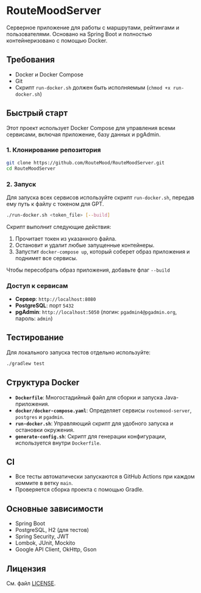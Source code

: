 # RouteMoodServer

Серверное приложение для работы с маршрутами, рейтингами и пользователями. Основано на Spring Boot и полностью контейнеризовано с помощью Docker.

## Требования

- Docker и Docker Compose
- Git
- Скрипт `run-docker.sh` должен быть исполняемым (`chmod +x run-docker.sh`)

## Быстрый старт

Этот проект использует Docker Compose для управления всеми сервисами, включая приложение, базу данных и pgAdmin.

### 1. Клонирование репозитория

```sh
git clone https://github.com/RouteMood/RouteMoodServer.git
cd RouteMoodServer
```

### 2. Запуск

Для запуска всех сервисов используйте скрипт `run-docker.sh`, передав ему путь к файлу с токеном для GPT.

```sh
./run-docker.sh <token_file> [--build]
```

Скрипт выполнит следующие действия:
1.  Прочитает токен из указанного файла.
2.  Остановит и удалит любые запущенные контейнеры.
3.  Запустит `docker-compose up`, который соберет образ приложения и поднимет все сервисы.

Чтобы пересобрать образ приложения, добавьте флаг `--build`

### Доступ к сервисам

- **Сервер**: `http://localhost:8080`
- **PostgreSQL**: порт `5432`
- **pgAdmin**: `http://localhost:5050` (логин: `pgadmin4@pgadmin.org`, пароль: `admin`)

## Тестирование

Для локального запуска тестов отдельно используйте:

```sh
./gradlew test
```

## Структура Docker

- **`Dockerfile`**: Многостадийный файл для сборки и запуска Java-приложения.
- **`docker/docker-compose.yaml`**: Определяет сервисы `routemood-server`, `postgres` и `pgadmin`.
- **`run-docker.sh`**: Управляющий скрипт для удобного запуска и остановки окружения.
- **`generate-config.sh`**: Скрипт для генерации конфигурации, используется внутри `Dockerfile`.

## CI

- Все тесты автоматически запускаются в GitHub Actions при каждом коммите в ветку `main`.
- Проверяется сборка проекта с помощью Gradle.

## Основные зависимости

- Spring Boot
- PostgreSQL, H2 (для тестов)
- Spring Security, JWT
- Lombok, JUnit, Mockito
- Google API Client, OkHttp, Gson

## Лицензия

См. файл [LICENSE](LICENSE). 